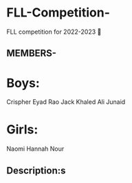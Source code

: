 # FLL-Competition-
FLL competition for 2022-2023 🧱

## MEMBERS-
# Boys:
Crispher
Eyad
Rao
Jack
Khaled
Ali
Junaid

# Girls:
Naomi
Hannah
Nour

## Description:s
